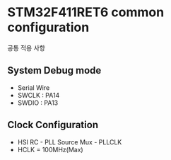 # STM32F411RET6 common configuration
공통 적용 사항


## System Debug mode
- Serial Wire
- SWCLK : PA14
- SWDIO : PA13

## Clock Configuration
- HSI RC - PLL Source Mux - PLLCLK
- HCLK = 100MHz(Max)
